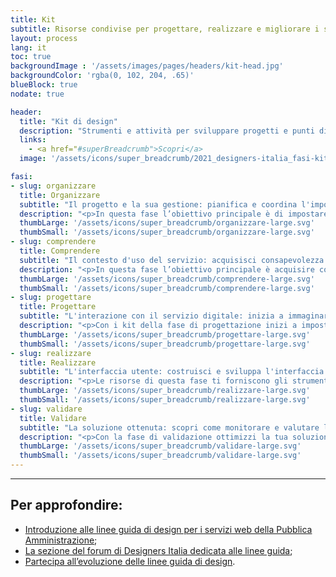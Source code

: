 ```yaml
---
title: Kit
subtitle: Risorse condivise per progettare, realizzare e migliorare i servizi digitali della Pubblica Amministrazione.
layout: process
lang: it
toc: true
backgroundImage : '/assets/images/pages/headers/kit-head.jpg'
backgroundColor: 'rgba(0, 102, 204, .65)'
blueBlock: true
nodate: true

header:
  title: "Kit di design"
  description: "Strumenti e attività per sviluppare progetti e punti di accesso digitali dei servizi pubblici: un approccio iterativo in cinque fasi dedicato al design e alla trasformazione digitale"
  links:
    - <a href="#superBreadcrumb">Scopri</a>
  image: '/assets/icons/super_breadcrumb/2021_designers-italia_fasi-kit.svg'

fasi:
- slug: organizzare
  title: Organizzare
  subtitle: "Il progetto e la sua gestione: pianifica e coordina l'impostazione del lavoro dal punto di vista gestionale e operativo"
  description: "<p>In questa fase l’obiettivo principale è di impostare il lavoro dal punto di vista amministrativo e organizzativo. Bisogna quindi capire che attività dovranno essere svolte, così da capire le competenze necessarie, allocare correttamente le risorse e stimare adeguatamente i tempi</p>"
  thumbLarge: '/assets/icons/super_breadcrumb/organizzare-large.svg'
  thumbSmall: '/assets/icons/super_breadcrumb/organizzare-large.svg'
- slug: comprendere
  title: Comprendere
  subtitle: "Il contesto d'uso del servizio: acquisisci consapevolezza sul contesto di fruizione grazie ad attività di analisi e ricerca utente"  
  description: "<p>In questa fase l’obiettivo principale è acquisire consapevolezza del quadro entro cui il progetto si va ad inserire. Bisogna orientarsi rispetto all’esistente, indagare lo stato attuale, da molteplici punti di vista e rispettivamente a diversi livelli di granularità, attraverso svariate metodologie di ricerca e mappatura</p>"
  thumbLarge: '/assets/icons/super_breadcrumb/comprendere-large.svg'
  thumbSmall: '/assets/icons/super_breadcrumb/comprendere-large.svg'
- slug: progettare
  title: Progettare
  subtitle: "L'interazione con il servizio digitale: inizia a immaginare e prototipare i flussi di interazione fra utente e punto di accesso digitale"
  description: "<p>Con i kit della fase di progettazione inizi a impostare i principali elementi e funzionalità del servizio digitale emersi dalla ricerca utente: dall'architettura dell'informazione al design dei contenuti, fino alla simulazione dell'esperienza utente grazie a un prototipo di interfaccia a bassa fedeltà</p>"
  thumbLarge: '/assets/icons/super_breadcrumb/progettare-large.svg'
  thumbSmall: '/assets/icons/super_breadcrumb/progettare-large.svg'
- slug: realizzare
  title: Realizzare
  subtitle: "L'interfaccia utente: costruisci e sviluppa l'interfaccia utente del servizio digitale"  
  description: "<p>Le risorse di questa fase ti forniscono gli strumenti operativi per disegnare e sviluppare l'interfaccia di un touchpoint digitale. Hai a disposizione librerie, template e modelli per costruire interfacce digitali con uno stile visivo definito e coerente, oltre che componenti e codice open source di sviluppo</p>"
  thumbLarge: '/assets/icons/super_breadcrumb/realizzare-large.svg'
  thumbSmall: '/assets/icons/super_breadcrumb/realizzare-large.svg'
- slug: validare
  title: Validare
  subtitle: "La soluzione ottenuta: scopri come monitorare e valutare le performance"
  description: "<p>Con la fase di validazione ottimizzi la tua soluzione digitale per iterazioni successive, verificando le performance rispetto a standard condivisi di usabilità e accessibilità. I kit di questa fase ti aiutano a condurre test con gli utenti e a monitorare con la web analytics i principali indicatori di performance di un servizio digitale</p>"
  thumbLarge: '/assets/icons/super_breadcrumb/validare-large.svg'
  thumbSmall: '/assets/icons/super_breadcrumb/validare-large.svg'
---
```


<hr class="u-border-left-none u-border-right-none u-border-bottom-xxs u-border-top-none u-color-grey-30 u-margin-bottom-xl" >

## Per approfondire:

* [Introduzione alle linee guida di design per i servizi web della Pubblica Amministrazione](https://docs.italia.it/italia/designers-italia/design-linee-guida-docs/it/stabile/doc/introduzione-linee-guida-design.html);
* [La sezione del forum di Designers Italia dedicata alle linee guida](https://forum.italia.it/c/design);
* [Partecipa all’evoluzione delle linee guida di design](https://designers.italia.it/partecipa/).

